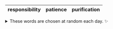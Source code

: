<!-- word_basket start -->
| responsibility | patience | purification |
| :------------: | :------: | :----------: |

<details>
  <summary>These words are chosen at random each day. ✨</summary>
  Take a look inside this repo to see how that works.
</details>
<!-- word_basket end -->
